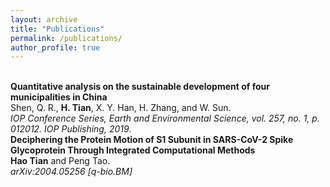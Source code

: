 ```yaml
---
layout: archive
title: "Publications"
permalink: /publications/
author_profile: true
---
```


<br>
<b>Quantitative analysis on the sustainable development of four municipalities in China</b> <br> 
Shen, Q. R., <b>H. Tian</b>, X. Y. Han, H. Zhang, and W. Sun.
<br>
<i>IOP Conference Series, Earth and Environmental Science, vol. 257, no. 1, p. 012012. IOP Publishing, 2019</i>.


<br>
<b>Deciphering the Protein Motion of S1 Subunit in SARS-CoV-2 Spike Glycoprotein Through Integrated Computational Methods</b> <br> 
<b>Hao Tian</b> and Peng Tao.
<br>
<i>arXiv:2004.05256 [q-bio.BM]
